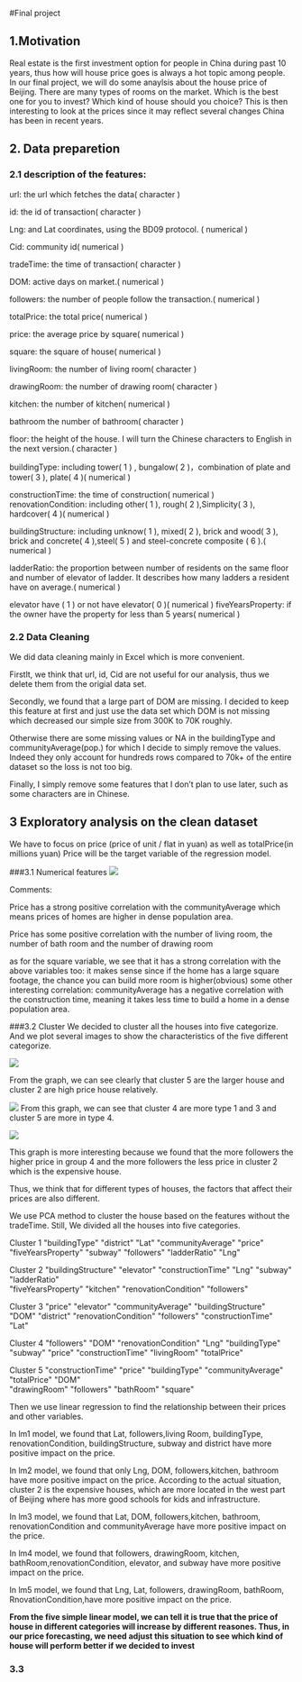 #Final project

## 1.Motivation
Real estate is the first investment option for people in China during past 10 years, thus how will house price goes is always a hot topic among people. In our final project, we will  do some anaylsis about the house price of Beijing. There are many types of rooms on the market. Which is the best one for you to invest? Which kind of house should you choice? This is then interesting to look at the prices since it may reflect several changes China has been in recent years.

## 2. Data preparetion
### 2.1 description of the features:

url: the url which fetches the data( character )

id: the id of transaction( character )

Lng: and Lat coordinates, using the BD09 protocol. ( numerical )

Cid: community id( numerical )

tradeTime: the time of transaction( character )

DOM: active days on market.( numerical )

followers: the number of people follow the transaction.( numerical )

totalPrice: the total price( numerical )

price: the average price by square( numerical )

square: the square of house( numerical )

livingRoom: the number of living room( character )

drawingRoom: the number of drawing room( character )

kitchen: the number of kitchen( numerical )

bathroom the number of bathroom( character )

floor: the height of the house. I will turn the Chinese characters to English in the next version.( character )

buildingType: including tower( 1 ) , bungalow( 2 )，combination of plate and tower( 3 ), plate( 4 )( numerical )

constructionTime: the time of construction( numerical )
renovationCondition: including other( 1 ), rough( 2 ),Simplicity( 3 ), hardcover( 4 )( numerical )

buildingStructure: including unknow( 1 ), mixed( 2 ), brick and wood( 3 ), brick and concrete( 4 ),steel( 5 ) and steel-concrete composite ( 6 ).( numerical )

ladderRatio: the proportion between number of residents on the same floor and number of elevator of ladder. It describes how many ladders a resident have on average.( numerical )

elevator have ( 1 ) or not have elevator( 0 )( numerical )
fiveYearsProperty: if the owner have the property for less than 5 years( numerical )

### 2.2 Data Cleaning
We did data cleaning mainly in Excel which is more convenient.

Firstlt, we think that url, id, Cid are not useful for our analysis, thus we delete them from the origial data set.

Secondly, we found that a large part of DOM are missing. I decided to keep this feature at first and just use the data set which DOM is not missing which decreased our simple size from 300K to 70K roughly.

Otherwise there are some missing values or NA in the buildingType and communityAverage(pop.) for which I decide to simply remove the values. Indeed they only account for hundreds rows compared to 70k+ of the entire dataset so the loss is not too big.

Finally, I simply remove some features that I don’t plan to use later, such as some characters are in Chinese.

## 3 Exploratory analysis on the clean dataset
We have to focus on price (price of unit / flat in yuan) as well as totalPrice(in millions yuan)
Price will be the target variable of the regression model.

###3.1 Numerical features
![](https://i.imgur.com/U3Vwaem.png)

Comments:

Price has a strong positive correlation with the communityAverage which means prices of homes are higher in dense population area.

Price has some positive correlation with the number of living room, the number of bath room and the number of drawing room

as for the square variable, we see that it has a strong correlation with the above variables too: it makes sense since if the home has a large square footage, the chance you can build more room is higher(obvious)
some other interesting correlation: communityAverage has a negative correlation with the construction time, meaning it takes less time to build a home in a dense population area.

###3.2 Cluster
We decided to cluster all the houses into five categorize.
And we plot several images to show the characteristics of the five different categorize.

![](https://i.imgur.com/AaHoXh7.png)

From the graph, we can see clearly that cluster 5 are the larger house and cluster 2 are high price house relatively.

![](https://i.imgur.com/k15ntlD.png)
From this graph, we can see that cluster 4 are more type 1 and 3 and cluster 5 are more in type 4.

![](https://i.imgur.com/g7z0O8K.png)

This graph is more interesting because we found that the more followers the higher price in group 4 and the more followers the less price in cluster 2 which is the expensive house.

Thus, we think that for different types of houses, the factors that affect their prices are also different.

We use PCA method to cluster the house based on the features without the tradeTime. 
Still, We divided all the houses into five categories. 


Cluster 1 
"buildingType" "district" "Lat" "communityAverage" "price" "fiveYearsProperty" "subway"            "followers" "ladderRatio" "Lng"              

Cluster 2 
"buildingStructure" "elevator" "constructionTime" "Lng" "subway" "ladderRatio"        
"fiveYearsProperty" "kitchen" "renovationCondition" "followers"
          
Cluster 3
"price" "elevator" "communityAverage" "buildingStructure" "DOM" "district"    "renovationCondition" "followers" "constructionTime" "Lat"                

Cluster 4
"followers" "DOM" "renovationCondition" "Lng" "buildingType" "subway" "price"               "constructionTime" "livingRoom" "totalPrice"         

Cluster 5
"constructionTime" "price" "buildingType" "communityAverage" "totalPrice" "DOM"             
"drawingRoom" "followers" "bathRoom" "square" 


Then we use linear regression to find the relationship between their prices and other variables.

In lm1 model, we found that Lat, followers,living Room, buildingType, renovationCondition, buildingStructure, subway and district have more positive impact on the price.

In lm2 model, we found that only Lng, DOM, followers,kitchen, bathroom have more positive impact on the price. According to the actual situation, cluster 2 is the expensive houses, which are more located in the west part of Beijing where has more good schools for kids and infrastructure.

In lm3 model, we found that Lat, DOM, followers,kitchen, bathroom, renovationCondition and communityAverage have more positive impact on the price.

In lm4 model, we found that followers, drawingRoom, kitchen, bathRoom,renovationCondition, elevator, and subway have more positive impact on the price.

In lm5 model, we found that Lng, Lat, followers, drawingRoom, bathRoom, RnovationCondition,have more positive impact on the price.

**From the five simple linear model, we can tell it is true that  the price of house in different categories will increase by different reasones. Thus, in our price forecasting, we need adjust this situation to see which kind of house will perform better if we decided to invest**

### 3.3 
